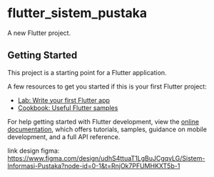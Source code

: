# flutter_sistem_pustaka

A new Flutter project.

## Getting Started

This project is a starting point for a Flutter application.

A few resources to get you started if this is your first Flutter project:

- [Lab: Write your first Flutter app](https://docs.flutter.dev/get-started/codelab)
- [Cookbook: Useful Flutter samples](https://docs.flutter.dev/cookbook)

For help getting started with Flutter development, view the
[online documentation](https://docs.flutter.dev/), which offers tutorials,
samples, guidance on mobile development, and a full API reference.

link design figma:
https://www.figma.com/design/udhS4ttuaT1LgBuJCgqvLG/Sistem-Informasi-Pustaka?node-id=0-1&t=RnjOk7PFUMHKXT5b-1
